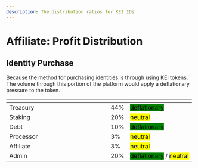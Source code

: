 ```yaml
---
description: The distribution ratios for KEI IDs
---
```


# Affiliate: Profit Distribution

## Identity Purchase

Because the method for purchasing identities is through using KEI tokens. The volume through this portion of the platform would apply a deflationary pressure to the token.

<table data-header-hidden><thead><tr><th width="256"></th><th></th><th></th></tr></thead><tbody><tr><td>Treasury</td><td>44%</td><td><mark style="background-color:green;">deflationary</mark></td></tr><tr><td>Staking</td><td>20%</td><td><mark style="background-color:yellow;">neutral</mark></td></tr><tr><td>Debt</td><td>10%</td><td><mark style="background-color:green;">deflationary</mark></td></tr><tr><td>Processor</td><td>3%</td><td><mark style="background-color:yellow;">neutral</mark></td></tr><tr><td>Affiliate</td><td>3%</td><td><mark style="background-color:yellow;">neutral</mark></td></tr><tr><td>Admin</td><td>20%</td><td><mark style="background-color:green;">deflationary</mark> / <mark style="background-color:yellow;">neutral</mark></td></tr></tbody></table>

